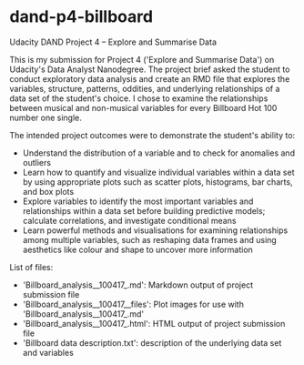 # dand-p4-billboard
Udacity DAND Project 4 – Explore and Summarise Data

This is my submission for Project 4 ('Explore and Summarise Data') on Udacity's Data Analyst Nanodegree. The project brief asked the student to conduct exploratory data analysis and create an RMD file that explores the variables, structure, patterns, oddities, and underlying relationships of a data set of the student's choice. I chose to examine the relationships between musical and non-musical variables for every Billboard Hot 100 number one single.

The intended project outcomes were to demonstrate the student's ability to:
- Understand the distribution of a variable and to check for anomalies and outliers
- Learn how to quantify and visualize individual variables within a data set by using appropriate plots such as scatter plots, histograms, bar charts, and box plots
- Explore variables to identify the most important variables and relationships within a data set before building predictive models; calculate correlations, and investigate conditional means
- Learn powerful methods and visualisations for examining relationships among multiple variables, such as reshaping data frames and using aesthetics like colour and shape to uncover more information

List of files:
- 'Billboard_analysis__100417_.md': Markdown output of project submission file
- 'Billboard_analysis__100417__files': Plot images for use with 'Billboard_analysis__100417_.md'
- 'Billboard_analysis__100417_.html': HTML output of project submission file
- 'Billboard data description.txt': description of the underlying data set and variables
